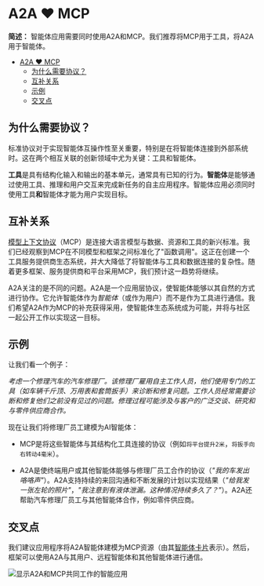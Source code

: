 # A2A ❤️ MCP

**简述：** 智能体应用需要同时使用A2A和MCP。我们推荐将MCP用于工具，将A2A用于智能体。

<!-- TOC -->
- [A2A ❤️ MCP](#a2a--mcp)
    - [为什么需要协议？](#为什么需要协议)
    - [互补关系](#互补关系)
    - [示例](#示例)
    - [交叉点](#交叉点)

<!-- /TOC -->

## 为什么需要协议？
标准协议对于实现智能体互操作性至关重要，特别是在将智能体连接到外部系统时。这在两个相互关联的创新领域中尤为关键：工具和智能体。

**工具**是具有结构化输入和输出的基本单元，通常具有已知的行为。**智能体**是能够通过使用工具、推理和用户交互来完成新任务的自主应用程序。智能体应用必须同时使用工具**和**智能体才能为用户实现目标。

## 互补关系
[模型上下文协议](https://modelcontextprotocol.io/)（MCP）是连接大语言模型与数据、资源和工具的新兴标准。我们已经观察到MCP在不同模型和框架之间标准化了"函数调用"。这正在创建一个工具服务提供商生态系统，并大大降低了将智能体与工具和数据连接的复杂性。随着更多框架、服务提供商和平台采用MCP，我们预计这一趋势将继续。

A2A关注的是不同的问题。A2A是一个应用层协议，使智能体能够以其自然的方式进行协作。它允许智能体作为*智能体*（或作为用户）而不是作为工具进行通信。我们希望A2A作为MCP的补充获得采用，使智能体生态系统成为可能，并将与社区一起公开工作以实现这一目标。

## 示例
让我们看一个例子：

*考虑一个修理汽车的汽车修理厂。该修理厂雇用自主工作人员，他们使用专门的工具（如车辆千斤顶、万用表和套筒扳手）来诊断和修复问题。工作人员经常需要诊断和修复他们之前没有见过的问题。修理过程可能涉及与客户的广泛交谈、研究和与零件供应商合作。*

现在让我们将修理厂员工建模为AI智能体：

* MCP是将这些智能体与其结构化工具连接的协议（例如`将平台提升2米`，`将扳手向右转动4毫米`）。

* A2A是使终端用户或其他智能体能够与修理厂员工合作的协议（*"我的车发出咯咯声"*）。A2A支持持续的来回沟通和不断发展的计划以实现结果（*"给我发一张左轮的照片"*，*"我注意到有液体泄漏。这种情况持续多久了？"*）。A2A还帮助汽车修理厂员工与其他智能体合作，例如零件供应商。

## 交叉点
我们建议应用程序将A2A智能体建模为MCP资源（由其[智能体卡片](/documentation.md#agent-card)表示）。然后，框架可以使用A2A与其用户、远程智能体和其他智能体进行通信。

![显示A2A和MCP共同工作的智能应用](../images/a2a_mcp.png) 